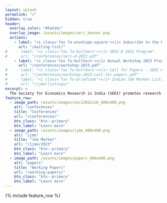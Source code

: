 ```yaml
---
layout: splash
permalink: "/"
hidden: true
header:
  overlay_color: "#5e616c"
  overlay_image: /assets/images/seri_banner.png
  actions:
    - label: "<i class='fas fa-envelope-square'></i> Subscribe to the Mailing List"
      url: "/mailing-list/"
#    - label: "<i class='fas fa-bullhorn'></i> SERI-D 2022 Program"
#      url: "/conferences/seri-d-2022.pdf"
    - label: "<i class='fas fa-bullhorn'></i> Annual Workshop 2023 Program"
      url: "/conferences/workshop-2023.pdf"
#    - label: "<i class='fas fa-bullhorn'></i> Call for Papers - SERI Workshop"
#      url: "/conferences/workshop-2023-call-for-papers.pdf"
#    - label: "<i class='fas fa-briefcase'></i> Indian Job Market Listings"
#      url: "/ijme/listings/"
excerpt: >
  The Society for Economics Research in India (SERI) promotes research collaboration, intellectual exchange and critique among economists in India. 
feature_row:
  - image_path: /assets/images/seri2022isb_600x400.png
    alt: "conferences"
    title: "Conferences"
    url: "/conferences/"
    btn_class: "btn--primary"
    btn_label: "Learn more"
  - image_path: /assets/images/ijme_600x400.png
    alt: "ijme"
    title: "Job Market"
    url: "/ijme/2023"
    btn_class: "btn--primary"
    btn_label: "Learn more"      
  - image_path: /assets/images/papers_600x400.png
    alt: "papers"
    title: "Working Papers"
    url: "/working-papers/"
    btn_class: "btn--primary"
    btn_label: "Learn more"
---
```


<!--    excerpt: "Workshops for faculty & students" -->
<!--    excerpt: "Matching economists with employers" -->
<!--    excerpt: "New research in economics" -->

{% include feature_row %}
